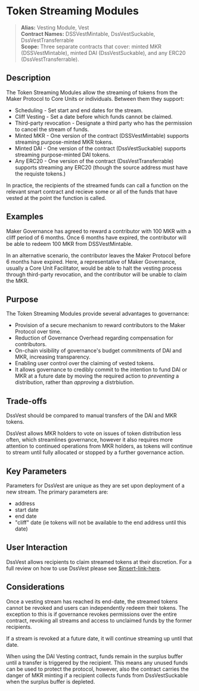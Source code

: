 # Token Streaming Modules

>**Alias:** Vesting Module, Vest  
>**Contract Names:** DSSVestMintable, DssVestSuckable, DssVestTransferrable  
>**Scope:** Three separate contracts that cover: minted MKR (DSSVestMintable), minted DAI (DssVestSuckable), and any ERC20 (DssVestTransferrable).  

## Description

The Token Streaming Modules allow the streaming of tokens from the Maker Protocol to Core Units or individuals. Between them they support:
* Scheduling - Set start and end dates for the stream.
* Cliff Vesting - Set a date before which funds cannot be claimed.
* Third-party revocation - Designate a third party who has the permission to cancel the stream of funds.
* Minted MKR - One version of the contract (DSSVestMintable) supports streaming purpose-minted MKR tokens.
* Minted DAI - One version of the contract (DssVestSuckable) supports streaming purpose-minted DAI tokens.
* Any ERC20 - One version of the contract (DssVestTransferrable) supports streaming any ERC20 (though the source address must have the requiste tokens.)

In practice, the recipients of the streamed funds can call a function on the relevant smart contract and recieve some or all of the funds that have vested at the point the function is called.

## Examples

Maker Governance has agreed to reward a contributor with 100 MKR with a cliff period of 6 months. Once 6 months have expired, the contributor will be able to redeem 100 MKR from DSSVestMintable.

In an alternative scenario, the contributor leaves the Maker Protocol before 6 months have expired. Here, a representative of Maker Governance, usually a Core Unit Facilitator, would be able to halt the vesting process through third-party revocation, and the contributor will be unable to claim the MKR.

## Purpose

The Token Streaming Modules provide several advantages to governance:
* Provision of a secure mechanism to reward contributors to the Maker Protocol over time.
* Reduction of Governance Overhead regarding compensation for contributors.
* On-chain visibility of governance's budget commitments of DAI and MKR, increasing transparency.
* Enabling user control over the claiming of vested tokens.
* It allows governance to credibly commit to the intention to fund DAI or MKR at a future date by moving the required action to *preventing* a distribution, rather than *approving* a distrbiution. 

## Trade-offs

DssVest should be compared to manual transfers of the DAI and MKR tokens. 

DssVest allows MKR holders to vote on issues of token distribution less often, which streamlines governance, however it also requires more attention to continued operations from MKR holders, as tokens will continue to stream until fully allocated or stopped by a further governance action.

## Key Parameters

Parameters for DssVest are unique as they are set upon deployment of a new stream. The primary parameters are:

- address
- start date
- end date
- "cliff" date (ie tokens will not be available to the end address until this date)

## User Interaction

DssVest allows recipients to claim streamed tokens at their discretion. For a full review on how to use DssVest please see [$insert-link-here]().

## Considerations

Once a vesting stream has reached its end-date, the streamed tokens cannot be revoked and users can independently redeem their tokens. The exception to this is if governance revokes permissions over the entire contract, revoking all streams and access to unclaimed funds by the former recipients.

If a stream is revoked at a future date, it will continue streaming up until that date.

When using the DAI Vesting contract, funds remain in the surplus buffer until a transfer is triggered by the recipient. This means any unused funds can be used to protect the protocol, however, also the contract carries the danger of MKR minting if a recipient collects funds from DssVestSuckable when the surplus buffer is depleted. 
